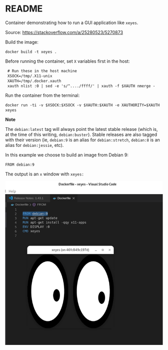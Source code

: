 # README

Container demonstrating how to run a GUI application like `xeyes`.

Source: https://stackoverflow.com/a/25280523/5270873

Build the image:

```
docker build -t xeyes .
```

Before running the container, set `X` variables first in the host:
```
 # Run these in the host machine
 XSOCK=/tmp/.X11-unix
 XAUTH=/tmp/.docker.xauth
 xauth nlist :0 | sed -e 's/^..../ffff/' | xauth -f $XAUTH nmerge -
```

Run the container from the terminal:
 ```
 docker run -ti -v $XSOCK:$XSOCK -v $XAUTH:$XAUTH -e XAUTHORITY=$XAUTH xeyes
 ```



**Note**

The `debian:latest` tag will always point the latest stable release (which is, at the time of this writing, `debian:buster`). Stable releases are also tagged with their version (ie, `debian:9` is an alias for `debian:stretch`, `debian:8` is an alias for `debian:jessie`, etc).

In this example we choose to build an image from Debian 9:

```
FROM debian:9
```



The output is an `x` window with `xeyes:`

<img src="assets/README/image-20200323181837018.png" alt="image-20200323181837018" style="zoom:80%;" />